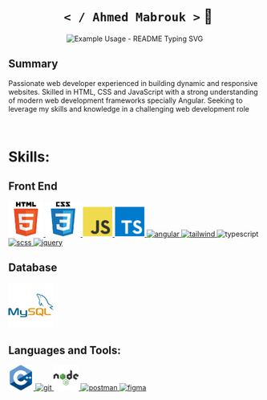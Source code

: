 <h1 align="center"><code> < / Ahmed Mabrouk ></code> 👋</h1>
<p align="center">
  <img src="https://readme-typing-svg.demolab.com/?lines=Type+messages+everywhere!; Add+a+bio+to+your+profile!;Add+a+description+to+your+repo!;Make+your+readme+stand+out!&font=Fira%20Code&center=true&width=380&height=50&duration=4000&pause=1000" alt="Example Usage - README Typing SVG">
</p>

<h2 >Summary</h2>
<p>
Passionate web developer experienced in building dynamic and responsive
websites. Skilled in HTML, CSS and JavaScript with a strong
understanding of modern web development frameworks specially Angular.
Seeking to leverage my skills and knowledge in a challenging web
development role
</p>

<br>

<h1>Skills:</h1>

<h2> Front End </h2>

 <p align="left">
    <a href="https://www.w3.org/html/" target="_blank" rel="noreferrer"> <img src="https://raw.githubusercontent.com/devicons/devicon/master/icons/html5/html5-original-wordmark.svg" alt="html5" width="70 height="70"/> </a>
  <a href="https://www.w3schools.com/css/" target="_blank" rel="noreferrer"> <img src="https://raw.githubusercontent.com/devicons/devicon/master/icons/css3/css3-original-wordmark.svg" alt="css3" width="70" height="70"/> </a>
  <a href="https://developer.mozilla.org/en-US/docs/Web/JavaScript" target="_blank" rel="noreferrer"> <img src="https://raw.githubusercontent.com/devicons/devicon/master/icons/javascript/javascript-original.svg" alt="javascript" width="60" height="60"/> </a>
 <a href="https://www.typescriptlang.org/" target="_blank" rel="noreferrer"> <img src="https://raw.githubusercontent.com/devicons/devicon/master/icons/typescript/typescript-original.svg" alt="typescript" width="60" height="60"/> </a>  <a href="https://angular.io" target="_blank" rel="noreferrer"> <img src="https://angular.io/assets/images/logos/angular/angular.svg" alt="angular" width="70" height="70"/> </a> <a href="https://tailwindcss.com/" target="_blank" rel="noreferrer"> <img src="https://www.vectorlogo.zone/logos/tailwindcss/tailwindcss-icon.svg" alt="tailwind" width="60" height="60"/> </a>   <img src="https://camo.githubusercontent.com/87d05abe4ffe434dfcd4feafd513b4659a25ad1cca6fcf523e4925d2264e4384/68747470733a2f2f696d672e736869656c64732e696f2f62616467652f2d426f6f7473747261702d3035313232413f7374796c653d666c6174266c6f676f3d626f6f747374726170266c6f676f436f6c6f723d353633443743" alt="typescript"  height="60"/> </a> <a href="https://sass-lang.com/documentation/syntax/" target="_blank" rel="noreferrer"> <img src="https://camo.githubusercontent.com/19d0ad54e11848954a0b290e453d8bb9cde63c5e1ce45c17c8b5b642f97ef7a0/68747470733a2f2f7777772e766563746f726c6f676f2e7a6f6e652f6c6f676f732f736173732d6c616e672f736173732d6c616e672d617232312e737667" alt="scss" /> </a>
 <a href="https://jquery.com/" target="_blank" rel="noreferrer"> <img src="https://camo.githubusercontent.com/b8d72f9572cd68afcd79e6af22732c2159e5e4c08b2e75ff12a771ec3da001de/68747470733a2f2f696d672e736869656c64732e696f2f62616467652f2d6a71756572792d3035313232413f7374796c653d666c6174266c6f676f3d6a7175657279" alt="jquery"  height="50" /> </a>
 

 </p>

 </p>

<h2> Database </h2>

<a href="https://www.mysql.com/" target="_blank" rel="noreferrer"> <img src="https://raw.githubusercontent.com/devicons/devicon/master/icons/mysql/mysql-original-wordmark.svg" alt="mysql" width="90" height="90"/> </a>
 
<h2 align="left">Languages and Tools: </h2>

 <a href="https://www.w3schools.com/cpp/" target="_blank" rel="noreferrer"> <img src="https://raw.githubusercontent.com/devicons/devicon/master/icons/cplusplus/cplusplus-original.svg" alt="cplusplus" width="50" height="50"/> </a>  <a href="https://git-scm.com/" target="_blank" rel="noreferrer"> <img src="https://www.vectorlogo.zone/logos/git-scm/git-scm-icon.svg" alt="git" width="50" height="50"/> </a>    <a href="https://nodejs.org" target="_blank" rel="noreferrer"> <img src="https://raw.githubusercontent.com/devicons/devicon/master/icons/nodejs/nodejs-original-wordmark.svg" alt="nodejs" width="50" height="50"/> </a> <a href="https://postman.com" target="_blank" rel="noreferrer"> <img src="https://www.vectorlogo.zone/logos/getpostman/getpostman-icon.svg" alt="postman" width="50" height="50"/> </a>  <a href="https://www.figma.com/" target="_blank" rel="noreferrer"> <img src="https://www.vectorlogo.zone/logos/figma/figma-icon.svg" alt="figma" width="50" height="50"/> </a>
 
<br>






